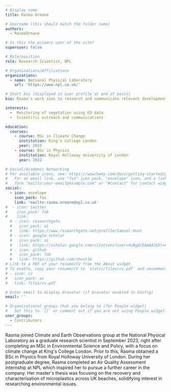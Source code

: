 ```yaml
---
# Display name
title: Rasma Ormane

# Username (this should match the folder name)
authors:
  - RasmaOrmane

# Is this the primary user of the site?
superuser: false

# Role/position
role: Research Scientist, NPL

# Organizations/Affiliations
organizations:
  - name: National Physical Laboratory
    url: 'https://www.npl.co.uk/'

# Short bio (displayed in user profile at end of posts)
bio: Rasma's work aims to research and communicate relevant developments in the field of climate and earth observations.

interests:
  -  Monitoring of vegetation using EO data
  -  Scientific outreach and communications

education:
  courses:
    - course: MSc in Climate Change
      institution: King's College London
      year: 2023
    - course: BSc in Physics
      institution: Royal Holloway University of London
      year: 2022

# Social/Academic Networking
# For available icons, see: https://wowchemy.com/docs/getting-started/page-builder/#icons
#   For an email link, use "fas" icon pack, "envelope" icon, and a link in the
#   form "mailto:your-email@example.com" or "#contact" for contact widget.
social:
  - icon: envelope
    icon_pack: fas
    link: 'mailto:rasma.ormane@npl.co.uk'
#  - icon: twitter
#    icon_pack: fab
#    link: 
  # - icon: researchgate
  #   icon_pack: ai
  #   link: https://www.researchgate.net/profile/Samuel-Hunt
  # - icon: google-scholar
  #   icon_pack: ai
  #   link: https://scholar.google.com/citations?user=4uBgpCEAAAAJ&hl=en
  # - icon: github
  #   icon_pack: fab
  #   link: https://github.com/shunt16
# Link to a PDF of your resume/CV from the About widget.
# To enable, copy your resume/CV to `static/files/cv.pdf` and uncomment the lines below.
# - icon: cv
#   icon_pack: ai
#   link: files/cv.pdf

# Enter email to display Gravatar (if Gravatar enabled in Config)
email: ''

# Organizational groups that you belong to (for People widget)
#   Set this to `[]` or comment out if you are not using People widget.
user_groups:
  - Contributors
---
```


Rasma joined Climate and Earth Observations group at the National Physical Laboratory as a graduate research scientist in September 2023, right after completing an MSc in Environmental Science and Policy, with a focus on climate change at King's College London. Prior to this, Rasma obtained a BSc in Physics from Royal Holloway University of London.  During her postgraduate degree, Rasma completed an Air Quality Assessment internship at NPL which inspired her to pursue a further career in the company. Her master's thesis was focusing on the recovery and characterisation of microplastics across UK beaches, solidifying interest in researching environmental issues. 